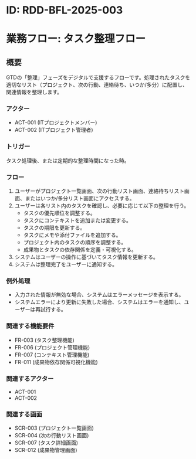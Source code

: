 # ID: RDD-BFL-2025-003

# 業務フロー: タスク整理フロー

## 概要

GTDの「整理」フェーズをデジタルで支援するフローです。処理されたタスクを適切なリスト（プロジェクト、次の行動、連絡待ち、いつか/多分）に配置し、関連情報を整理します。

### アクター

- ACT-001 (ITプロジェクトメンバー)
- ACT-002 (ITプロジェクト管理者)

### トリガー

タスク処理後、または定期的な整理時間になった時。

### フロー

1. ユーザーがプロジェクト一覧画面、次の行動リスト画面、連絡待ちリスト画面、またはいつか/多分リスト画面にアクセスする。
1. ユーザーは各リスト内のタスクを確認し、必要に応じて以下の整理を行う。
   - タスクの優先順位を調整する。
   - タスクにコンテキストを追加または変更する。
   - タスクの期限を更新する。
   - タスクにメモや添付ファイルを追加する。
   - プロジェクト内のタスクの順序を調整する。
   - 成果物とタスクの依存関係を定義・可視化する。
1. システムはユーザーの操作に基づいてタスク情報を更新する。
1. システムは整理完了をユーザーに通知する。

### 例外処理

- 入力された情報が無効な場合、システムはエラーメッセージを表示する。
- システムエラーにより更新に失敗した場合、システムはエラーを通知し、ユーザーは再試行する。

### 関連する機能要件

- FR-003 (タスク整理機能)
- FR-006 (プロジェクト管理機能)
- FR-007 (コンテキスト管理機能)
- FR-011 (成果物依存関係可視化機能)

### 関連するアクター

- ACT-001
- ACT-002

### 関連する画面

- SCR-003 (プロジェクト一覧画面)
- SCR-004 (次の行動リスト画面)
- SCR-007 (タスク詳細画面)
- SCR-012 (成果物管理画面)
